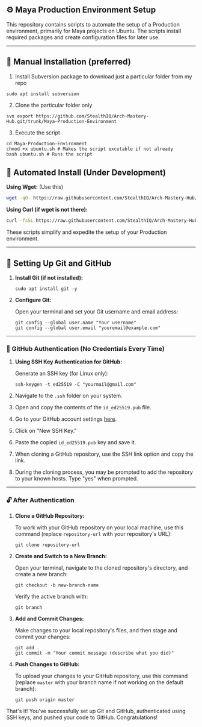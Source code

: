 ## ⚙ Maya Production Environment Setup

This repository contains scripts to automate the setup of a Production environment, primarily for Maya projects on Ubuntu. The scripts install required packages and create configuration files for later use.

---

## 🔧 Manual Installation (preferred)

1. Install Subversion package to download just a particular folder from my repo
```shell
sudo apt install subversion
```
2. Clone the particular folder only 
```shell
svn export https://github.com/StealthIQ/Arch-Mastery-Hub.git/trunk/Maya-Production-Environment
```
3. Execute the script
```shell
cd Maya-Production-Environment
chmod +x ubuntu.sh # Makes the script excutable if not already
bash ubuntu.sh # Runs the script
```
## 🧲 Automated Install (Under Development)

**Using Wget:** (Use this)

```bash
wget -qO- https://raw.githubusercontent.com/StealthIQ/Arch-Mastery-Hub/master/Maya-Production-Environment/ubuntu.sh | bash
```

**Using Curl (if wget is not there):**

```bash
curl -fsSL https://raw.githubusercontent.com/StealthIQ/Arch-Mastery-Hub/master/Maya-Production-Environment/ubuntu.sh | bash
```

These scripts simplify and expedite the setup of your Production environment.

---

## 🦄 **Setting Up Git and GitHub**

1. **Install Git (if not installed):**

   ```shell
   sudo apt install git -y
   ```
   
2. **Configure Git:**

   Open your terminal and set your Git username and email address:

   ```shell
   git config --global user.name "Your username"
   git config --global user.email "youremail@example.com"
   ```
---

### 🔑 **GitHub Authentication (No Credentials Every Time)**

1. **Using SSH Key Authentication for GitHub:**

   Generate an SSH key (for Linux only):

   ```shell
   ssh-keygen -t ed25519 -C "yourmail@gmail.com"
   ```

2. Navigate to the `.ssh` folder on your system.
3. Open and copy the contents of the `id_ed25519.pub` file.
4. Go to your GitHub account settings [here](https://github.com/settings/keys).
5. Click on "New SSH Key."
6. Paste the copied `id_ed25519.pub` key and save it.
7. When cloning a GitHub repository, use the SSH link option and copy the link.
8. During the cloning process, you may be prompted to add the repository to your known hosts. Type "yes" when prompted.
---
### 🔓 **After Authentication**

1. **Clone a GitHub Repository:**

   To work with your GitHub repository on your local machine, use this command (replace `repository-url` with your repository's URL):

   ```shell
   git clone repository-url
   ```

2. **Create and Switch to a New Branch:**

   Open your terminal, navigate to the cloned repository's directory, and create a new branch:

   ```shell
   git checkout -b new-branch-name
   ```

   Verify the active branch with:

   ```shell
   git branch
   ```

3. **Add and Commit Changes:**

   Make changes to your local repository's files, and then stage and commit your changes:

   ```shell
   git add .
   git commit -m "Your commit message (describe what you did)"
   ```

4. **Push Changes to GitHub:**

   To upload your changes to your GitHub repository, use this command (replace `master` with your branch name if not working on the default branch):

   ```shell
   git push origin master
   ```

That's it! You've successfully set up Git and GitHub, authenticated using SSH keys, and pushed your code to GitHub. Congratulations! 
